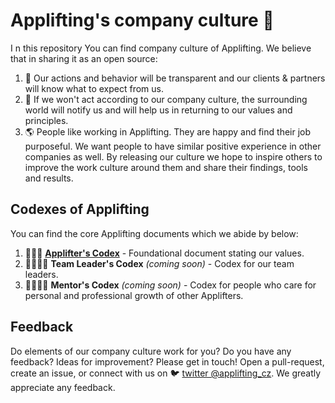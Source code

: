 # Applifting's company culture 🚀

I n this repository You can find company culture of Applifting. We believe that in sharing it as an open source:

1. 🔮 Our actions and behavior will be transparent and our clients & partners will know what to expect from us.
2. 🔄 If we won't act according to our company culture, the surrounding world will notify us and will help us in returning to our values and principles.
3. 🌎 People like working in Applifting. They are happy and find their job purposeful. We want people to have similar positive experience in other companies as well. By releasing our culture we hope to inspire others to improve the work culture around them and share their findings, tools and results.

## Codexes of Applifting

You can find the core Applifting documents which we abide by below:

1. 📜🚀📜 [**Applifter's Codex**](./kodex-appliftera.md) - Foundational document stating our values.
2. 📜👨‍✈️📜 **Team Leader's Codex** *(coming soon)* - Codex for our team leaders.
3. 📜👨‍🏫📜 **Mentor's Codex** *(coming soon)* - Codex for people who care for personal and professional growth of other Applifters.

## Feedback

Do elements of our company culture work for you? Do you have any feedback? Ideas for improvement? Please get in touch! Open a pull-request, create an issue, or connect with us on 🐦 [twitter @applifting_cz](https://twitter.com/applifting_cz). We greatly appreciate any feedback.